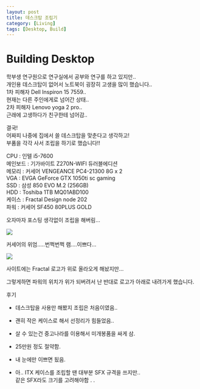 ```yaml
---
layout: post
title: 데스크탑 조립기
category: [Living]
tags: [Desktop, Build]
---
```


# Building Desktop

학부생 연구원으로 연구실에서 공부와 연구를 하고 있지만..  
개인용 데스크탑이 없어서 노트북이 굉장히 고생을 많이 했습니다..  
1차 피해자 Dell Inspiron 15 7559..  
현재는 다른 주인에게로 넘어간 상태..  
2차 피해자 Lenovo yoga 2 pro..  
근래에 고생하다가 친구한테 넘어감..

결국!  
어짜피 나중에 집에서 쓸 데스크탑을 맞춘다고 생각하고!  
부품을 각각 사서 조립을 하기로 했습니다!!



CPU : 인텔 i5-7600  
메인보드 : 기가바이트 Z270N-WIFI 듀러블에디션  
메모리 : 커세어 VENGEANCE PC4-21300 8G x 2  
VGA : EVGA GeForce GTX 1050ti sc gaming  
SSD : 삼성 850 EVO M.2 (256GB)  
HDD : Toshiba 1TB MQ01ABD100  
케이스 : Fractal Design node 202  
파워 : 커세어 SF450 80PLUS GOLD  

오자마자 포스팅 생각없이 조립을 해버림...

<img src="https://kkkjerry.github.io/public/img/desktop/01.jpg">

커세어의 위엄.....번쩍번쩍 램....이쁘다...

<img src="https://kkkjerry.github.io/public/img/desktop/02.jpg">

사이트에는 Fractal 로고가 위로 올라오게 해놨지만...

그렇게하면 파워의 위치가 위가 되버려서 난 반대로 로고가 아래로 내려가게 했습니다.



후기

- 데스크탑을 사용만 해봤지 조립은 처음이였음..

- 괜히 작은 케이스로 해서 선정리가 힘들었음..

- 살 수 있는건 중고나라를 이용해서 미개봉품을 싸게 삼.

- 25만원 정도 절약함.

- 내 눈에만 이쁘면 됬음.

- 아.. ITX 케이스를 조립할 땐 대부분 SFX 규격을 쓰지만..   
같은 SFX라도 크기를 고려해야함 . .
